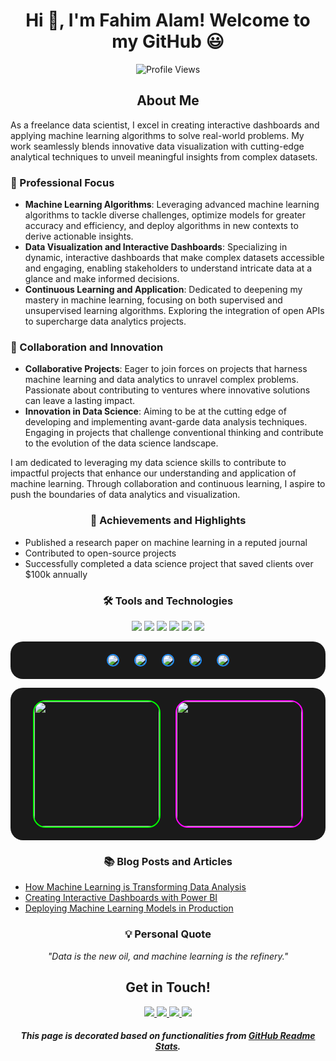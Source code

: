 <h1 align="center">Hi 👋, I'm Fahim Alam! Welcome to my GitHub 😃</h1>

<p align="center">
  <img src="https://komarev.com/ghpvc/?username=fahimalamabir" alt="Profile Views" />
</p>

<h2 align="center">About Me</h2>

<p>As a freelance data scientist, I excel in creating interactive dashboards and applying machine learning algorithms to solve real-world problems. My work seamlessly blends innovative data visualization with cutting-edge analytical techniques to unveil meaningful insights from complex datasets.</p>

<h3>🎯 Professional Focus</h3>

- **Machine Learning Algorithms**: Leveraging advanced machine learning algorithms to tackle diverse challenges, optimize models for greater accuracy and efficiency, and deploy algorithms in new contexts to derive actionable insights.
- **Data Visualization and Interactive Dashboards**: Specializing in dynamic, interactive dashboards that make complex datasets accessible and engaging, enabling stakeholders to understand intricate data at a glance and make informed decisions.
- **Continuous Learning and Application**: Dedicated to deepening my mastery in machine learning, focusing on both supervised and unsupervised learning algorithms. Exploring the integration of open APIs to supercharge data analytics projects.

<h3>🤝 Collaboration and Innovation</h3>

- **Collaborative Projects**: Eager to join forces on projects that harness machine learning and data analytics to unravel complex problems. Passionate about contributing to ventures where innovative solutions can leave a lasting impact.
- **Innovation in Data Science**: Aiming to be at the cutting edge of developing and implementing avant-garde data analysis techniques. Engaging in projects that challenge conventional thinking and contribute to the evolution of the data science landscape.

<p>I am dedicated to leveraging my data science skills to contribute to impactful projects that enhance our understanding and application of machine learning. Through collaboration and continuous learning, I aspire to push the boundaries of data analytics and visualization.</p>

<h3 align="center">🌟 Achievements and Highlights</h3>

<ul>
  <li>Published a research paper on machine learning in a reputed journal</li>
  <li>Contributed to open-source projects </li>
  <li>Successfully completed a data science project that saved clients over $100k annually</li>
</ul>

<h3 align="center">🛠️ Tools and Technologies</h3>

<p align="center">
  <img src="https://img.shields.io/badge/-Python-3776AB?style=flat-square&logo=Python&logoColor=white" />
  <img src="https://img.shields.io/badge/-R-276DC3?style=flat-square&logo=R&logoColor=white" />
  <img src="https://img.shields.io/badge/-PowerBI-F2C811?style=flat-square&logo=PowerBI&logoColor=black" />
  <img src="https://img.shields.io/badge/-SQL-4479A1?style=flat-square&logo=MySQL&logoColor=white" />
  <img src="https://img.shields.io/badge/-TensorFlow-FF6F00?style=flat-square&logo=TensorFlow&logoColor=white" />
  <img src="https://img.shields.io/badge/-Tableau-E97627?style=flat-square&logo=Tableau&logoColor=white" />
</p>

<p align="center" style="background-color: #1a1a1a; padding: 20px; border-radius: 20px;">
  <a href="https://github.com/fahimalamabir/datatuneanalytics" style="margin: 10px;">
    <img align="center" src="https://github-readme-stats.vercel.app/api/pin/?username=fahimalamabir&repo=datatuneanalytics&show_owner=false&theme=tokyonight" style="border: 2px solid #1e90ff; border-radius: 10px;" />
  </a>
  <a href="https://github.com/fahimalamabir/projects" style="margin: 10px;">
    <img align="center" src="https://github-readme-stats.vercel.app/api/pin/?username=fahimalamabir&repo=projects&show_owner=false&theme=tokyonight" style="border: 2px solid #1e90ff; border-radius: 10px;" />
  </a>
  <a href="https://github.com/fahimalamabir/powerBI" style="margin: 10px;">
    <img align="center" src="https://github-readme-stats.vercel.app/api/pin/?username=fahimalamabir&repo=powerBI&show_owner=false&theme=tokyonight" style="border: 2px solid #1e90ff; border-radius: 10px;" />
  </a>
  <a href="https://github.com/fahimalamabir/sql" style="margin: 10px;">
    <img align="center" src="https://github-readme-stats.vercel.app/api/pin/?username=fahimalamabir&repo=sql&show_owner=false&theme=tokyonight" style="border: 2px solid #1e90ff; border-radius: 10px;" />
  </a>
  <a href="https://github.com/fahimalamabir/ONC" style="margin: 10px;">
    <img align="center" src="https://github-readme-stats.vercel.app/api/pin/?username=fahimalamabir&repo=ONC&show_owner=false&theme=tokyonight" style="border: 2px solid #1e90ff; border-radius: 10px;" />
  </a>
</p>

<p align="center" style="background-color: #1a1a1a; padding: 20px; border-radius: 20px;">
  <a href="https://github-readme-stats.vercel.app/api?username=fahimalamabir&show_icons=true&theme=highcontrast&border_radius=30&rank_icon=github&include_all_commits=false&custom_title=GitHub%20Stats&number_format=long&card_width=420" style="margin-right: 20px;">
    <img height="200" align="center" src="https://github-readme-stats.vercel.app/api?username=fahimalamabir&show_icons=true&theme=highcontrast&border_radius=30&rank_icon=github&include_all_commits=false&custom_title=GitHub%20Stats&number_format=long&card_width=420" style="border: 2px solid #00ff00; border-radius: 20px;" />
  </a>
  <a href="https://github-readme-stats.vercel.app/api/top-langs/?username=fahimalamabir&theme=highcontrast&layout=compact&size_weight=0.2&count_weight=0.8&langs_count=10&border_radius=30&card_width=375&exclude_repo=staged-recipes,lammps,sphractal-feedstock&hide=scilab,assembly,html,javascript,batchfile,hack,makefile">
    <img height="200" align="center" src="https://github-readme-stats.vercel.app/api/top-langs/?username=fahimalamabir&theme=highcontrast&layout=compact&size_weight=0.2&count_weight=0.8&langs_count=10&border_radius=30&card_width=377&exclude_repo=staged-recipes,lammps,sphractal-feedstock&hide=scilab,assembly,html,javascript,batchfile,hack,makefile" style="border: 2px solid #ff00ff; border-radius: 20px;" />
  </a>
</p>

<h3 align="center">📚 Blog Posts and Articles</h3>

<ul>
  <li><a href="https://medium.com/@fahimalamabir">How Machine Learning is Transforming Data Analysis</a></li>
  <li><a href="https://medium.com/@fahimalamabir">Creating Interactive Dashboards with Power BI</a></li>
  <li><a href="https://medium.com/@fahimalamabir">Deploying Machine Learning Models in Production</a></li>
</ul>

<h3 align="center">💡 Personal Quote</h3>

<p align="center"><em>"Data is the new oil, and machine learning is the refinery."</em></p>

<h2 align="center">Get in Touch!</h2>

<p align="center">
  <a href="https://www.linkedin.com/in/fahim-alam-b71a5b1a1/">
    <img src="https://img.shields.io/badge/-LinkedIn-blue?style=flat-square&logo=Linkedin&logoColor=white" />
  </a>
  <a href="mailto:abir29793@gmail.com">
    <img src="https://img.shields.io/badge/Gmail-d14836?style=flat-square&logo=Gmail&logoColor=white" />
  </a>
  <a href="https://twitter.com/fahimalamabir">
    <img src="https://img.shields.io/badge/Twitter-1DA1F2?style=flat-square&logo=Twitter&logoColor=white" />
  </a>
  <a href="https://calendly.com/fahimalamabir">
    <img src="https://img.shields.io/badge/Schedule%20a%20Meeting-00C853?style=flat-square&logo=Calendly&logoColor=white" />
  </a>
</p>

<h5 align="center">This page is decorated based on functionalities from <a href="https://github.com/fahimalamabir/github-readme-stats">GitHub Readme Stats</a>.</h5>

